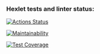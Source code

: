 ### Hexlet tests and linter status:
[![Actions Status](https://github.com/ArtemKaPetrakov/backend-project-4/workflows/hexlet-check/badge.svg)](https://github.com/ArtemKaPetrakov/backend-project-4/actions)

[![Maintainability](https://api.codeclimate.com/v1/badges/cd15943069a8c6b1a489/maintainability)](https://codeclimate.com/github/ArtemKaPetrakov/backend-project-lvl4/maintainability)

[![Test Coverage](https://api.codeclimate.com/v1/badges/cd15943069a8c6b1a489/test_coverage)](https://codeclimate.com/github/ArtemKaPetrakov/backend-project-lvl4/test_coverage)
